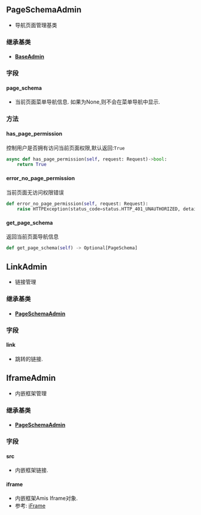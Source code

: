 ## PageSchemaAdmin

- 导航页面管理基类

### 继承基类

- #### [BaseAdmin](../BaseAdmin)

### 字段

#### page_schema

- 当前页面菜单导航信息. 如果为None,则不会在菜单导航中显示.

### 方法

#### has_page_permission

控制用户是否拥有访问当前页面权限,默认返回:`True`

```python
async def has_page_permission(self, request: Request)->bool:
    return True
```

#### error_no_page_permission

当前页面无访问权限错误

```python
def error_no_page_permission(self, request: Request):
    raise HTTPException(status_code=status.HTTP_401_UNAUTHORIZED, detail='No page permissions')
```

#### get_page_schema

返回当前页面导航信息

```python
def get_page_schema(self) -> Optional[PageSchema]
```

## LinkAdmin

- 链接管理

### 继承基类

- #### [PageSchemaAdmin](#pageschemaadmin)

### 字段

#### link

- 跳转的链接.

## IframeAdmin

- 内嵌框架管理

### 继承基类

- #### [PageSchemaAdmin](#pageschemaadmin)

### 字段

#### src

- 内嵌框架链接.

#### iframe

- 内嵌框架Amis Iframe对象.
- 参考: [iFrame](https://baidu.gitee.io/amis/zh-CN/components/iframe)

